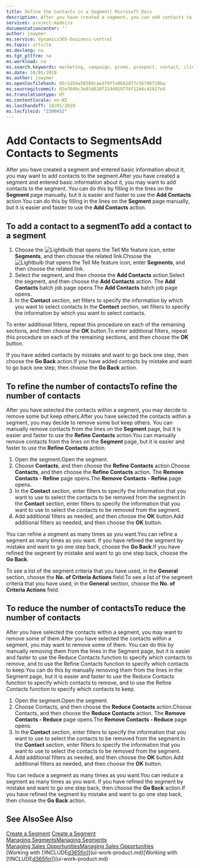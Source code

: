 ```yaml
---
title: Define the Contacts in a Segment| Microsoft Docs
description: After you have created a segment, you can add contacts to the segment, for example, as part of a marketing campaign targeting particular customers or clients.
services: project-madeira
documentationcenter: ''
author: jswymer
ms.service: dynamics365-business-central
ms.topic: article
ms.devlang: na
ms.tgt_pltfrm: na
ms.workload: na
ms.search.keywords: marketing, campaign, promo, prospect, contact, client, customer
ms.date: 10/01/2019
ms.author: jswymer
ms.openlocfilehash: d5c1d54a56509cae379f7a8b62d77c56796f29ba
ms.sourcegitcommit: 02e704bc3e01d62072144919774f1244c42827e4
ms.translationtype: HT
ms.contentlocale: en-NZ
ms.lasthandoff: 10/01/2019
ms.locfileid: "2309452"
---
```

# <a name="add-contacts-to-segments"></a><span data-ttu-id="c0882-103">Add Contacts to Segments</span><span class="sxs-lookup"><span data-stu-id="c0882-103">Add Contacts to Segments</span></span>
<span data-ttu-id="c0882-104">After you have created a segment and entered basic information about it, you may want to add contacts to the segment.</span><span class="sxs-lookup"><span data-stu-id="c0882-104">After you have created a segment and entered basic information about it, you may want to add contacts to the segment.</span></span> <span data-ttu-id="c0882-105">You can do this by filling in the lines on the **Segment** page manually, but it is easier and faster to use the **Add Contacts** action.</span><span class="sxs-lookup"><span data-stu-id="c0882-105">You can do this by filling in the lines on the **Segment** page manually, but it is easier and faster to use the **Add Contacts** action.</span></span>

## <a name="to-add-a-contact-to-a-segment"></a><span data-ttu-id="c0882-106">To add a contact to a segment</span><span class="sxs-lookup"><span data-stu-id="c0882-106">To add a contact to a segment</span></span>
1. <span data-ttu-id="c0882-107">Choose the ![Lightbulb that opens the Tell Me feature](media/ui-search/search_small.png "Tell me what you want to do") icon, enter **Segments**, and then choose the related link.</span><span class="sxs-lookup"><span data-stu-id="c0882-107">Choose the ![Lightbulb that opens the Tell Me feature](media/ui-search/search_small.png "Tell me what you want to do") icon, enter **Segments**, and then choose the related link.</span></span>  
2. <span data-ttu-id="c0882-108">Select the segment, and then choose the **Add Contacts** action.</span><span class="sxs-lookup"><span data-stu-id="c0882-108">Select the segment, and then choose the **Add Contacts** action.</span></span> <span data-ttu-id="c0882-109">The **Add Contacts** batch job page opens.</span><span class="sxs-lookup"><span data-stu-id="c0882-109">The **Add Contacts** batch job page opens.</span></span>
3. <span data-ttu-id="c0882-110">In the **Contact** section, set filters to specify the information by which you want to select contacts.</span><span class="sxs-lookup"><span data-stu-id="c0882-110">In the **Contact** section, set filters to specify the information by which you want to select contacts.</span></span>

<span data-ttu-id="c0882-111">To enter additional filters, repeat this procedure on each of the remaining sections, and then choose the **OK** button.</span><span class="sxs-lookup"><span data-stu-id="c0882-111">To enter additional filters, repeat this procedure on each of the remaining sections, and then choose the **OK** button.</span></span>

<span data-ttu-id="c0882-112">If you have added contacts by mistake and want to go back one step, then choose the **Go Back** action.</span><span class="sxs-lookup"><span data-stu-id="c0882-112">If you have added contacts by mistake and want to go back one step, then choose the **Go Back** action.</span></span>

## <a name="to-refine-the-number-of-contacts"></a><span data-ttu-id="c0882-113">To refine the number of contacts</span><span class="sxs-lookup"><span data-stu-id="c0882-113">To refine the number of contacts</span></span>
<span data-ttu-id="c0882-114">After you have selected the contacts within a segment, you may decide to remove some but keep others.</span><span class="sxs-lookup"><span data-stu-id="c0882-114">After you have selected the contacts within a segment, you may decide to remove some but keep others.</span></span> <span data-ttu-id="c0882-115">You can manually remove contacts from the lines on the **Segment** page, but it is easier and faster to use the **Refine Contacts** action.</span><span class="sxs-lookup"><span data-stu-id="c0882-115">You can manually remove contacts from the lines on the **Segment** page, but it is easier and faster to use the **Refine Contacts** action.</span></span>

1. <span data-ttu-id="c0882-116">Open the segment.</span><span class="sxs-lookup"><span data-stu-id="c0882-116">Open the segment.</span></span>
2. <span data-ttu-id="c0882-117">Choose **Contacts**, and then choose the **Refine Contacts** action.</span><span class="sxs-lookup"><span data-stu-id="c0882-117">Choose **Contacts**, and then choose the **Refine Contacts** action.</span></span> <span data-ttu-id="c0882-118">The **Remove Contacts - Refine** page opens.</span><span class="sxs-lookup"><span data-stu-id="c0882-118">The **Remove Contacts - Refine** page opens.</span></span>
3. <span data-ttu-id="c0882-119">In the **Contact** section, enter filters to specify the information that you want to use to select the contacts to be removed from the segment.</span><span class="sxs-lookup"><span data-stu-id="c0882-119">In the **Contact** section, enter filters to specify the information that you want to use to select the contacts to be removed from the segment.</span></span>
4. <span data-ttu-id="c0882-120">Add additional filters as needed, and then choose the **OK** button.</span><span class="sxs-lookup"><span data-stu-id="c0882-120">Add additional filters as needed, and then choose the **OK** button.</span></span>

<span data-ttu-id="c0882-121">You can refine a segment as many times as you want.</span><span class="sxs-lookup"><span data-stu-id="c0882-121">You can refine a segment as many times as you want.</span></span> <span data-ttu-id="c0882-122">If you have refined the segment by mistake and want to go one step back, choose the **Go Back**.</span><span class="sxs-lookup"><span data-stu-id="c0882-122">If you have refined the segment by mistake and want to go one step back, choose the **Go Back**.</span></span>

<span data-ttu-id="c0882-123">To see a list of the segment criteria that you have used, in the **General** section, choose the **No. of Criteria Actions** field.</span><span class="sxs-lookup"><span data-stu-id="c0882-123">To see a list of the segment criteria that you have used, in the **General** section, choose the **No. of Criteria Actions** field.</span></span>

## <a name="to-reduce-the-number-of-contacts"></a><span data-ttu-id="c0882-124">To reduce the number of contacts</span><span class="sxs-lookup"><span data-stu-id="c0882-124">To reduce the number of contacts</span></span>
<span data-ttu-id="c0882-125">After you have selected the contacts within a segment, you may want to remove some of them.</span><span class="sxs-lookup"><span data-stu-id="c0882-125">After you have selected the contacts within a segment, you may want to remove some of them.</span></span> <span data-ttu-id="c0882-126">You can do this by manually removing them from the lines in the Segment page, but it is easier and faster to use the Reduce Contacts function to specify which contacts to remove, and to use the Refine Contacts function to specify which contacts to keep.</span><span class="sxs-lookup"><span data-stu-id="c0882-126">You can do this by manually removing them from the lines in the Segment page, but it is easier and faster to use the Reduce Contacts function to specify which contacts to remove, and to use the Refine Contacts function to specify which contacts to keep.</span></span>

1. <span data-ttu-id="c0882-127">Open the segment.</span><span class="sxs-lookup"><span data-stu-id="c0882-127">Open the segment.</span></span>
2. <span data-ttu-id="c0882-128">Choose Contacts, and then choose the **Reduce Contacts** action.</span><span class="sxs-lookup"><span data-stu-id="c0882-128">Choose Contacts, and then choose the **Reduce Contacts** action.</span></span> <span data-ttu-id="c0882-129">The **Remove Contacts - Reduce** page opens.</span><span class="sxs-lookup"><span data-stu-id="c0882-129">The **Remove Contacts - Reduce** page opens.</span></span>
3. <span data-ttu-id="c0882-130">In the **Contact** section, enter filters to specify the information that you want to use to select the contacts to be removed from the segment.</span><span class="sxs-lookup"><span data-stu-id="c0882-130">In the **Contact** section, enter filters to specify the information that you want to use to select the contacts to be removed from the segment.</span></span>
4. <span data-ttu-id="c0882-131">Add additional filters as needed, and then choose the **OK** button.</span><span class="sxs-lookup"><span data-stu-id="c0882-131">Add additional filters as needed, and then choose the **OK** button.</span></span>

<span data-ttu-id="c0882-132">You can reduce a segment as many times as you want.</span><span class="sxs-lookup"><span data-stu-id="c0882-132">You can reduce a segment as many times as you want.</span></span> <span data-ttu-id="c0882-133">If you have refined the segment by mistake and want to go one step back, then choose the **Go Back** action.</span><span class="sxs-lookup"><span data-stu-id="c0882-133">If you have refined the segment by mistake and want to go one step back, then choose the **Go Back** action.</span></span>

## <a name="see-also"></a><span data-ttu-id="c0882-134">See Also</span><span class="sxs-lookup"><span data-stu-id="c0882-134">See Also</span></span>
<span data-ttu-id="c0882-135">[Create a Segment](marketing-how-create-segment.md) </span><span class="sxs-lookup"><span data-stu-id="c0882-135">[Create a Segment](marketing-how-create-segment.md) </span></span>  
[<span data-ttu-id="c0882-136">Managing Segments</span><span class="sxs-lookup"><span data-stu-id="c0882-136">Managing Segments</span></span>](marketing-segments.md)  
[<span data-ttu-id="c0882-137">Managing Sales Opportunities</span><span class="sxs-lookup"><span data-stu-id="c0882-137">Managing Sales Opportunities</span></span>](marketing-manage-sales-opportunities.md)  
<span data-ttu-id="c0882-138">[Working with [!INCLUDE[d365fin](includes/d365fin_md.md)]](ui-work-product.md)</span><span class="sxs-lookup"><span data-stu-id="c0882-138">[Working with [!INCLUDE[d365fin](includes/d365fin_md.md)]](ui-work-product.md)</span></span>  

